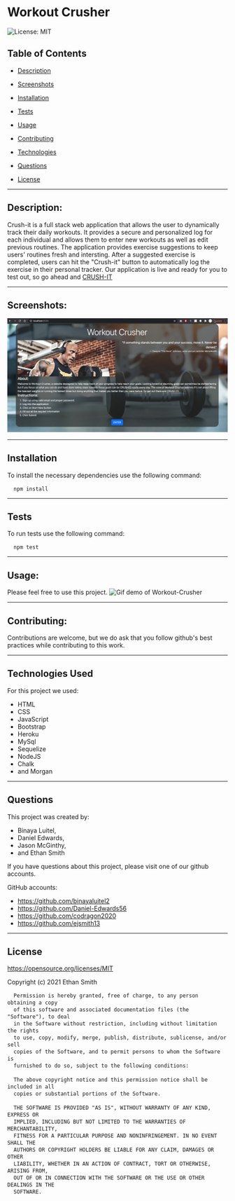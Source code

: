 # Workout Crusher

  ![License: MIT](https://img.shields.io/badge/License-MIT-yellow.svg)

  ## Table of Contents

  * [Description](#description)

  * [Screenshots](#screenshots)

  * [Installation](#installation)

  * [Tests](#tests)

  * [Usage](#usage)
  * [Contributing](#contributing)

  * [Technologies](#technologies)

  * [Questions](#questions)

  * [License](#license)

  
--------------------------------------

  ## Description:


  Crush-it is a full stack web application that allows the user to dynamically track their daily workouts. It provides a secure and personalized log for each individual and allows them to enter new workouts as well as edit previous routines. The application provides exercise suggestions to keep users' routines fresh and intersting. After a suggested exercise is completed, users can hit the "Crush-it" button to automatically log the exercise in their personal tracker. Our application is live and ready for you to test out, so go ahead and [CRUSH-IT](https://shielded-ravine-84088.herokuapp.com/)


  
--------------------------------------

  ## Screenshots:

 ![Home Page](./public/home_page.png)
  

  
--------------------------------------

  ## Installation

  To install the necessary dependencies use the following command:
  
      npm install
  
  
--------------------------------------

  ## Tests

  To run tests use the following command:
  
      npm test
  
  
--------------------------------------

  ## Usage:


  Please feel free to use this project.
  ![Gif demo of Workout-Crusher](./public/workout_crusher.gif)


  
--------------------------------------

  ## Contributing:


  Contributions are welcome, but we do ask that you follow github's best practices while contributing to this work.


  
--------------------------------------

 
  ## Technologies Used
  For this project we used:


   * HTML
   * CSS
   * JavaScript
   * Bootstrap
   * Heroku
   * MySql
   * Sequelize
   * NodeJS
   * Chalk
   * and Morgan

  
  
--------------------------------------

  ## Questions
  
  This project was created by:

  * Binaya Luitel,
  * Daniel Edwards,
  * Jason McGinthy,
  * and Ethan Smith

  If you have questions about this project, please visit one of our github accounts.
  
  GitHub accounts:
  * https://github.com/binayaluitel2
  * https://github.com/Daniel-Edwards56
  * https://github.com/codragon2020 
  * https://github.com/ejsmith13



  
--------------------------------------

  ## License

  https://opensource.org/licenses/MIT

  Copyright (c) 2021 Ethan Smith

      Permission is hereby granted, free of charge, to any person obtaining a copy
      of this software and associated documentation files (the "Software"), to deal
      in the Software without restriction, including without limitation the rights
      to use, copy, modify, merge, publish, distribute, sublicense, and/or sell
      copies of the Software, and to permit persons to whom the Software is
      furnished to do so, subject to the following conditions:
      
      The above copyright notice and this permission notice shall be included in all
      copies or substantial portions of the Software.
      
      THE SOFTWARE IS PROVIDED "AS IS", WITHOUT WARRANTY OF ANY KIND, EXPRESS OR
      IMPLIED, INCLUDING BUT NOT LIMITED TO THE WARRANTIES OF MERCHANTABILITY,
      FITNESS FOR A PARTICULAR PURPOSE AND NONINFRINGEMENT. IN NO EVENT SHALL THE
      AUTHORS OR COPYRIGHT HOLDERS BE LIABLE FOR ANY CLAIM, DAMAGES OR OTHER
      LIABILITY, WHETHER IN AN ACTION OF CONTRACT, TORT OR OTHERWISE, ARISING FROM,
      OUT OF OR IN CONNECTION WITH THE SOFTWARE OR THE USE OR OTHER DEALINGS IN THE
      SOFTWARE.
